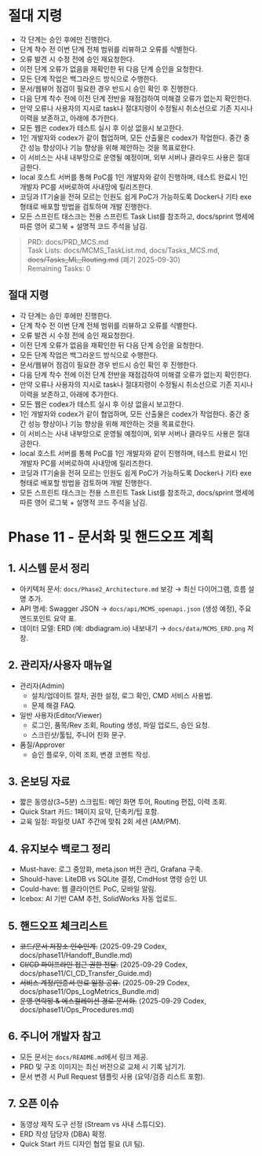 # 절대 지령
- 각 단계는 승인 후에만 진행한다.
- 단계 착수 전 이번 단계 전체 범위를 리뷰하고 오류를 식별한다.
- 오류 발견 시 수정 전에 승인 재요청한다.
- 이전 단계 오류가 없음을 재확인한 뒤 다음 단계 승인을 요청한다.
- 모든 단계 작업은 백그라운드 방식으로 수행한다.
- 문서/웹뷰어 점검이 필요한 경우 반드시 승인 확인 후 진행한다.
- 다음 단계 착수 전에 이전 단계 전반을 재점검하여 미해결 오류가 없는지 확인한다.
- 만약 오류나 사용자의 지시로 task나 절대지령이 수정될시 취소선으로 기존 지시나 이력을 보존하고, 아래에 추가한다.
- 모든 웹은 codex가 테스트 실시 후 이상 없을시 보고한다.
- 1인 개발자와 codex가 같이 협업하며, 모든 산출물은 codex가 작업한다. 중간 중간 성능 향상이나 기능 향상을 위해 제안하는 것을 목표로한다.
- 이 서비스는 사내 내부망으로 운영될 예정이며, 외부 서버나 클라우드 사용은 절대 금한다.
- local 호스트 서버를 통해 PoC를 1인 개발자와 같이 진행하며, 테스트 완료시 1인 개발자 PC를 서버로하여 사내망에 릴리즈한다.
- 코딩과 IT기술을 전혀 모르는 인원도 쉽게 PoC가 가능하도록 Docker나 기타 exe 형태로 배포할 방법을 검토하며 개발 진행한다.
- 모든 스프린트 태스크는 전용 스프린트 Task List를 참조하고, docs/sprint 명세에 따른 영어 로그북 + 설명적 코드 주석을 남김.

> PRD: docs/PRD_MCS.md  
> Task Lists: docs/MCMS_TaskList.md, docs/Tasks_MCS.md, ~~docs/Tasks_ML_Routing.md~~ (폐기 2025-09-30)  
> Remaining Tasks: 0

## 절대 지령
- 각 단계는 승인 후에만 진행한다.
- 단계 착수 전 이번 단계 전체 범위를 리뷰하고 오류를 식별한다.
- 오류 발견 시 수정 전에 승인 재요청한다.
- 이전 단계 오류가 없음을 재확인한 뒤 다음 단계 승인을 요청한다.
- 모든 단계 작업은 백그라운드 방식으로 수행한다.
- 문서/웹뷰어 점검이 필요한 경우 반드시 승인 확인 후 진행한다.
- 다음 단계 착수 전에 이전 단계 전반을 재점검하여 미해결 오류가 없는지 확인한다.
- 만약 오류나 사용자의 지시로 task나 절대지령이 수정될시 취소선으로 기존 지시나 이력을 보존하고, 아래에 추가한다.
- 모든 웹은 codex가 테스트 실시 후 이상 없을시 보고한다.
- 1인 개발자와 codex가 같이 협업하며, 모든 산출물은 codex가 작업한다. 중간 중간 성능 향상이나 기능 향상을 위해 제안하는 것을 목표로한다.
- 이 서비스는 사내 내부망으로 운영될 예정이며, 외부 서버나 클라우드 사용은 절대 금한다.
- local 호스트 서버를 통해 PoC를 1인 개발자와 같이 진행하며, 테스트 완료시 1인 개발자 PC를 서버로하여 사내망에 릴리즈한다.
- 코딩과 IT기술을 전혀 모르는 인원도 쉽게 PoC가 가능하도록 Docker나 기타 exe 형태로 배포할 방법을 검토하며 개발 진행한다.
- 모든 스프린트 태스크는 전용 스프린트 Task List를 참조하고, docs/sprint 명세에 따른 영어 로그북 + 설명적 코드 주석을 남김.
# Phase 11 - 문서화 및 핸드오프 계획

## 1. 시스템 문서 정리
- 아키텍처 문서: `docs/Phase2_Architecture.md` 보강 → 최신 다이어그램, 흐름 설명 추가.
- API 명세: Swagger JSON → `docs/api/MCMS_openapi.json` (생성 예정), 주요 엔드포인트 요약 표.
- 데이터 모델: ERD (예: dbdiagram.io) 내보내기 → `docs/data/MCMS_ERD.png` 저장.

## 2. 관리자/사용자 매뉴얼
- 관리자(Admin)
  - 설치/업데이트 절차, 권한 설정, 로그 확인, CMD 서비스 사용법.
  - 문제 해결 FAQ.
- 일반 사용자(Editor/Viewer)
  - 로그인, 품목/Rev 조회, Routing 생성, 파일 업로드, 승인 요청.
  - 스크린샷/툴팁, 주니어 친화 문구.
- 품질/Approver
  - 승인 플로우, 이력 조회, 변경 코멘트 작성.

## 3. 온보딩 자료
- 짧은 동영상(3~5분) 스크립트: 메인 화면 투어, Routing 편집, 이력 조회.
- Quick Start 카드: 1페이지 요약, 단축키/팁 포함.
- 교육 일정: 파일럿 UAT 주간에 맞춰 2회 세션 (AM/PM).

## 4. 유지보수 백로그 정리
- Must-have: 로그 중앙화, meta.json 버전 관리, Grafana 구축.
- Should-have: LiteDB vs SQLite 결정, CmdHost 명령 승인 UI.
- Could-have: 웹 클라이언트 PoC, 모바일 알림.
- Icebox: AI 기반 CAM 추천, SolidWorks 자동 업로드.

## 5. 핸드오프 체크리스트
- ~~코드/문서 저장소 인수인계.~~ (2025-09-29 Codex, docs/phase11/Handoff_Bundle.md)
- ~~CI/CD 파이프라인 접근 권한 전달.~~ (2025-09-29 Codex, docs/phase11/CI_CD_Transfer_Guide.md)
- ~~서비스 계정/인증서 만료 일정 공유.~~ (2025-09-29 Codex, docs/phase11/Ops_LogMetrics_Bundle.md)
- ~~운영 연락망 & 에스컬레이션 경로 문서화.~~ (2025-09-29 Codex, docs/phase11/Ops_Procedures.md)

## 6. 주니어 개발자 참고
- 모든 문서는 `docs/README.md`에서 링크 제공.
- PRD 및 구조 이미지는 최신 버전으로 교체 시 기록 남기기.
- 문서 변경 시 Pull Request 템플릿 사용 (요약/검증 리스트 포함).

## 7. 오픈 이슈
- 동영상 제작 도구 선정 (Stream vs 사내 스튜디오).
- ERD 작성 담당자 (DBA) 확정.
- Quick Start 카드 디자인 협업 필요 (UI 팀).

